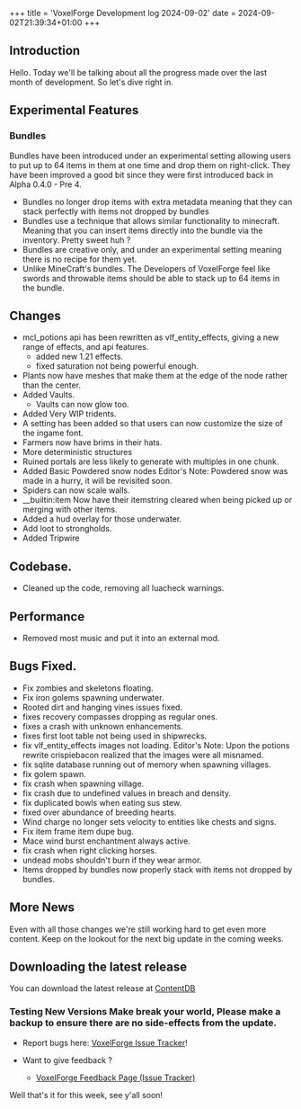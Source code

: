 +++
title = 'VoxelForge Development log 2024-09-02'
date = 2024-09-02T21:39:34+01:00
+++
## Introduction

Hello. Today we'll be talking about all the progress made over the last month of development. So let's dive right in.

## Experimental Features

### Bundles
Bundles have been introduced under an experimental setting allowing users to put up to 64 items in them at one time and drop them on right-click. They have been improved a good bit since they were first introduced back in Alpha 0.4.0 - Pre 4.

 - Bundles no longer drop items with extra metadata meaning that they can stack perfectly with items not dropped by bundles
 - Bundles use a technique that allows similar functionality to minecraft. Meaning that you can insert items directly into the bundle via the inventory. Pretty sweet huh ?
 - Bundles are creative only, and under an experimental setting meaning there is no recipe for them yet.
 - Unlike MineCraft's bundles. The Developers of VoxelForge feel like swords and throwable items should be able to stack up to 64 items in the bundle.

## Changes
 - mcl_potions api has been rewritten as vlf_entity_effects, giving a new range of effects, and api features.
   - added new 1.21 effects.
   - fixed saturation not being powerful enough.
 - Plants now have meshes that make them at the edge of the node rather than the center.
 - Added Vaults.
   - Vaults can now glow too.
 - Added Very WIP tridents.
 - A setting has been added so that users can now customize the size of the ingame font.
 - Farmers now have brims in their hats.
 - More deterministic structures
 - Ruined portals are less likely to generate with multiples in one chunk.
 - Added Basic Powdered snow nodes
   Editor's Note: Powdered snow was made in a hurry, it will be revisited soon.
 - Spiders can now scale walls.
 - __builtin:item Now have their itemstring cleared when being picked up or merging with other items.
 - Added a hud overlay for those underwater.
 - Add loot to strongholds.
 - Added Tripwire

## Codebase.
 - Cleaned up the code, removing all luacheck warnings.

## Performance
 - Removed most music and put it into an external mod.

## Bugs Fixed.
 - Fix zombies and skeletons floating.
 - Fix iron golems spawning underwater.
 - Rooted dirt and hanging vines issues fixed.
 - fixes recovery compasses dropping as regular ones.
 - fixes a crash with unknown enhancements.
 - fixes first loot table not being used in shipwrecks.
 - fix vlf_entity_effects images not loading.
 Editor's Note: Upon the potions rewrite crispiebacon realized that the images were all misnamed.
 - fix sqlite database running out of memory when spawning villages.
 - fix golem spawn.
 - fix crash when spawning village.
 - fix crash due to undefined values in breach and density.
 - fix duplicated bowls when eating sus stew.
 - fixed over abundance of breeding hearts.
 - Wind charge no longer sets velocity to entities like chests and signs.
 - Fix item frame item dupe bug.
 - Mace wind burst enchantment always active.
 - fix crash when right clicking horses.
 - undead mobs shouldn't burn if they wear armor.
 - Items dropped by bundles now properly stack with items not dropped by bundles.

## More News
Even with all those changes we're still working hard to get even more content. Keep on the lookout for the next big update in the coming weeks.

## Downloading the latest release
You can download the latest release at [ContentDB](https://content.minetest.net/VoxelForge/voxelforge)

### Testing New Versions Make break your world, Please make a backup to ensure there are no side-effects from the update.

 - Report bugs here:
[VoxelForge Issue Tracker](https://github.com/VoxelForge/VoxelForge/issues)!

- Want to give feedback ?
  - [VoxelForge Feedback Page (Issue Tracker)](https://github.com/VoxelForge/VoxelForge/issues)



 Well that's it for this week, see y'all soon!

